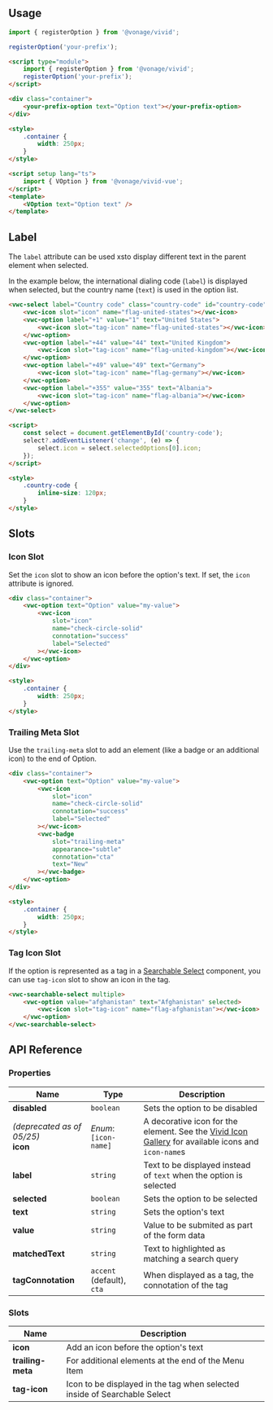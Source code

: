 ## Usage

<vwc-tabs gutters="none">
<vwc-tab label="Web component"></vwc-tab>
<vwc-tab-panel>

```js
import { registerOption } from '@vonage/vivid';

registerOption('your-prefix');
```

```html preview
<script type="module">
	import { registerOption } from '@vonage/vivid';
	registerOption('your-prefix');
</script>

<div class="container">
	<your-prefix-option text="Option text"></your-prefix-option>
</div>

<style>
	.container {
		width: 250px;
	}
</style>
```

</vwc-tab-panel>
<vwc-tab label="Vue"></vwc-tab>
<vwc-tab-panel>

```html
<script setup lang="ts">
	import { VOption } from '@vonage/vivid-vue';
</script>
<template>
	<VOption text="Option text" />
</template>
```

</vwc-tab-panel>
</vwc-tabs>

## Label

The `label` attribute can be used xsto display different text in the parent element when selected.

In the example below, the international dialing code (`label`) is displayed when selected, but the country name (`text`) is used in the option list.

```html preview 270px
<vwc-select label="Country code" class="country-code" id="country-code">
	<vwc-icon slot="icon" name="flag-united-states"></vwc-icon>
	<vwc-option label="+1" value="1" text="United States">
		<vwc-icon slot="tag-icon" name="flag-united-states"></vwc-icon>
	</vwc-option>
	<vwc-option label="+44" value="44" text="United Kingdom">
		<vwc-icon slot="tag-icon" name="flag-united-kingdom"></vwc-icon>
	</vwc-option>
	<vwc-option label="+49" value="49" text="Germany">
		<vwc-icon slot="tag-icon" name="flag-germany"></vwc-icon>
	</vwc-option>
	<vwc-option label="+355" value="355" text="Albania">
		<vwc-icon slot="tag-icon" name="flag-albania"></vwc-icon>
	</vwc-option>
</vwc-select>

<script>
	const select = document.getElementById('country-code');
	select?.addEventListener('change', (e) => {
		select.icon = select.selectedOptions[0].icon;
	});
</script>

<style>
	.country-code {
		inline-size: 120px;
	}
</style>
```

## Slots

### Icon Slot

Set the `icon` slot to show an icon before the option's text.
If set, the `icon` attribute is ignored.

```html preview
<div class="container">
	<vwc-option text="Option" value="my-value">
		<vwc-icon
			slot="icon"
			name="check-circle-solid"
			connotation="success"
			label="Selected"
		></vwc-icon>
	</vwc-option>
</div>

<style>
	.container {
		width: 250px;
	}
</style>
```

### Trailing Meta Slot

Use the `trailing-meta` slot to add an element (like a badge or an additional icon) to the end of Option.

```html preview
<div class="container">
	<vwc-option text="Option" value="my-value">
		<vwc-icon
			slot="icon"
			name="check-circle-solid"
			connotation="success"
			label="Selected"
		></vwc-icon>
		<vwc-badge
			slot="trailing-meta"
			appearance="subtle"
			connotation="cta"
			text="New"
		></vwc-badge>
	</vwc-option>
</div>

<style>
	.container {
		width: 250px;
	}
</style>
```

### Tag Icon Slot

If the option is represented as a tag in a [Searchable Select](/components/searchable-select/) component, you can use `tag-icon` slot to show an icon in the tag.

```html preview 180px
<vwc-searchable-select multiple>
	<vwc-option value="afghanistan" text="Afghanistan" selected>
		<vwc-icon slot="tag-icon" name="flag-afghanistan"></vwc-icon>
	</vwc-option>
</vwc-searchable-select>
```

## API Reference

### Properties

<div class="table-wrapper">

| Name                                   | Type                      | Description                                                                                                                 |
| -------------------------------------- | ------------------------- | --------------------------------------------------------------------------------------------------------------------------- |
| **disabled**                           | `boolean`                 | Sets the option to be disabled                                                                                              |
| _(deprecated as of 05/25)_<br>**icon** | _Enum_:<br/>`[icon-name]` | A decorative icon for the element. See the [Vivid Icon Gallery](/icons/icons-gallery/) for available icons and `icon-name`s |
| **label**                              | `string`                  | Text to be displayed instead of `text` when the option is selected                                                          |
| **selected**                           | `boolean`                 | Sets the option to be selected                                                                                              |
| **text**                               | `string`                  | Sets the option's text                                                                                                      |
| **value**                              | `string`                  | Value to be submited as part of the form data                                                                               |
| **matchedText**                        | `string`                  | Text to highlighted as matching a search query                                                                              |
| **tagConnotation**                     | `accent` (default), `cta` | When displayed as a tag, the connotation of the tag                                                                         |

</div>

### Slots

<div class="table-wrapper">

| Name              | Description                                                               |
| ----------------- | ------------------------------------------------------------------------- |
| **icon**          | Add an icon before the option's text                                      |
| **trailing-meta** | For additional elements at the end of the Menu Item                       |
| **tag-icon**      | Icon to be displayed in the tag when selected inside of Searchable Select |

</div>
